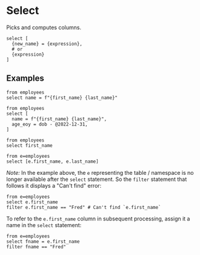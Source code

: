 # Select

Picks and computes columns.

```prql_no_test
select [
  {new_name} = {expression},
  # or
  {expression}
]
```

## Examples

```prql
from employees
select name = f"{first_name} {last_name}"
```

```prql
from employees
select [
  name = f"{first_name} {last_name}",
  age_eoy = dob - @2022-12-31,
]
```

```prql
from employees
select first_name
```

```prql
from e=employees
select [e.first_name, e.last_name]
```

_Note:_ In the example above, the `e` representing the table / namespace is no
longer available after the `select` statement. So the `filter` statement that
follows it displays a "Can't find" error:

```prql_no_test
from e=employees
select e.first_name
filter e.first_name == "Fred" # Can't find `e.first_name`
```

To refer to the `e.first_name` column in subsequent processing, assign it a name
in the `select` statement:

```prql
from e=employees
select fname = e.first_name
filter fname == "Fred"
```
